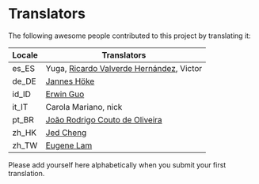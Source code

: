 # Translators

The following awesome people contributed to this project by translating it:

| Locale | Translators                                                          |
|--------|----------------------------------------------------------------------|
| es_ES  | Yuga, [Ricardo Valverde Hernández](https://telegram.me/rivh1), Victor|
| de_DE  | [Jannes Höke](https://github.com/jh0ker)                             |
| id_ID  | [Erwin Guo](https://www.facebook.com/erwinfransiscus)                |
| it_IT  | Carola Mariano, nick                                                 |
| pt_BR  | [João Rodrigo Couto de Oliveira](http://twitter.com/JoaoRodrigoJR)   |
| zh_HK  | [Jed Cheng](https://www.facebook.com/profile.php?id=100002258388821) |
| zh_TW  | [Eugene Lam](https://www.facebook.com/eugenelam1118)                 |

Please add yourself here alphabetically when you submit your first translation.
